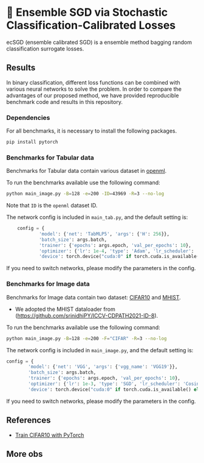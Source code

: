 # 🔂 Ensemble SGD via Stochastic Classification-Calibrated Losses
ecSGD (ensemble calibrated SGD) is a ensemble method bagging random classification surrogate losses.

## Results

In binary classification, different loss functions can be combined with various neural networks to solve the problem. In order to compare the advantages of our proposed method, we have provided reproducible benchmark code and results in this repository.

### Dependencies

For all benchmarks, it is necessary to install the following packages.

```bash
pip install pytorch
```

### Benchmarks for Tabular data

Benchmarks for Tabular data contain various dataset in [openml](https://www.openml.org/).

To run the benchmarks available use the following command:

```bash
python main_image.py -B=128 -e=200 -ID=43969 -R=3 --no-log
```
Note that `ID` is the `openml` dataset ID. 

The network config is included in `main_tab.py`, and the default setting is:

```python
    config = {
            'model': {'net': 'TabMLP5', 'args': {'H': 256}},
            'batch_size': args.batch,
            'trainer': {'epochs': args.epoch, 'val_per_epochs': 10}, 
            'optimizer': {'lr': 1e-4, 'type': 'Adam', 'lr_scheduler': 'ConstantLR', 'args': {'factor': 1./3, 'total_iters': 1}},
            'device': torch.device("cuda:0" if torch.cuda.is_available() else "cpu")}
```
If you need to switch networks, please modify the parameters in the config.


### Benchmarks for Image data

Benchmarks for Image data contain two dataset: [CIFAR10](https://www.cs.toronto.edu/~kriz/cifar.html) and [MHIST](https://bmirds.github.io/MHIST/).

- We adopted the MHIST dataloader from (https://github.com/srinidhiPY/ICCV-CDPATH2021-ID-8). 

To run the benchmarks available use the following command:

```bash
python main_image.py -B=128 -e=200 -F="CIFAR" -R=3 --no-log
```

The network config is included in `main_image.py`, and the default setting is:

```python
config = {
        'model': {'net': 'VGG', 'args': {'vgg_name': 'VGG19'}},
        'batch_size': args.batch,
        'trainer': {'epochs': args.epoch, 'val_per_epochs': 10}, 
        'optimizer': {'lr': 1e-3, 'type': 'SGD', 'lr_scheduler': 'CosineAnnealingLR', 'args': {'T_max': 200}},
        'device': torch.device("cuda:0" if torch.cuda.is_available() else "cpu")}
```
If you need to switch networks, please modify the parameters in the config.

## References

- [Train CIFAR10 with PyTorch](https://github.com/kuangliu/pytorch-cifar)

## More obs



